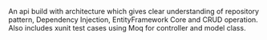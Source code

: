 An api build with architecture which gives clear understanding of repository pattern, Dependency Injection, EntityFramework Core and CRUD operation.
Also includes xunit test cases using Moq for controller and model class.
